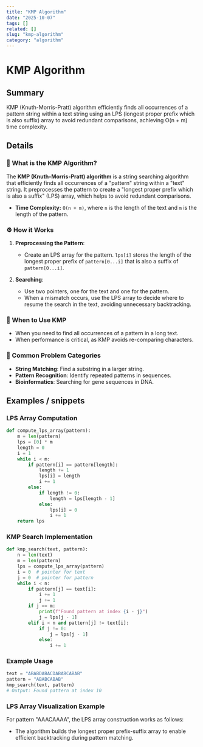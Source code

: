 ```yaml
---
title: "KMP Algorithm"
date: "2025-10-07"
tags: []
related: []
slug: "kmp-algorithm"
category: "algorithm"
---
```


# KMP Algorithm

## Summary
KMP (Knuth-Morris-Pratt) algorithm efficiently finds all occurrences of a pattern string within a text string using an LPS (longest proper prefix which is also suffix) array to avoid redundant comparisons, achieving O(n + m) time complexity.

## Details
### 🧠 What is the KMP Algorithm?

The **KMP (Knuth-Morris-Pratt) algorithm** is a string searching algorithm that efficiently finds all occurrences of a "pattern" string within a "text" string. It preprocesses the pattern to create a "longest proper prefix which is also a suffix" (LPS) array, which helps to avoid redundant comparisons.

- **Time Complexity:** `O(n + m)`, where `n` is the length of the text and `m` is the length of the pattern.

### ⚙️ How it Works

1. **Preprocessing the Pattern**:
   - Create an LPS array for the pattern. `lps[i]` stores the length of the longest proper prefix of `pattern[0...i]` that is also a suffix of `pattern[0...i]`.

2. **Searching**:
   - Use two pointers, one for the text and one for the pattern.
   - When a mismatch occurs, use the LPS array to decide where to resume the search in the text, avoiding unnecessary backtracking.

### 🧠 When to Use KMP
- When you need to find all occurrences of a pattern in a long text.
- When performance is critical, as KMP avoids re-comparing characters.

### 📂 Common Problem Categories
- **String Matching**: Find a substring in a larger string.
- **Pattern Recognition**: Identify repeated patterns in sequences.
- **Bioinformatics**: Searching for gene sequences in DNA.

## Examples / snippets

### LPS Array Computation
```python
def compute_lps_array(pattern):
    m = len(pattern)
    lps = [0] * m
    length = 0
    i = 1
    while i < m:
        if pattern[i] == pattern[length]:
            length += 1
            lps[i] = length
            i += 1
        else:
            if length != 0:
                length = lps[length - 1]
            else:
                lps[i] = 0
                i += 1
    return lps
```

### KMP Search Implementation
```python
def kmp_search(text, pattern):
    n = len(text)
    m = len(pattern)
    lps = compute_lps_array(pattern)
    i = 0  # pointer for text
    j = 0  # pointer for pattern
    while i < n:
        if pattern[j] == text[i]:
            i += 1
            j += 1
        if j == m:
            print(f"Found pattern at index {i - j}")
            j = lps[j - 1]
        elif i < n and pattern[j] != text[i]:
            if j != 0:
                j = lps[j - 1]
            else:
                i += 1
```

### Example Usage
```python
text = "ABABDABACDABABCABAB"
pattern = "ABABCABAB"
kmp_search(text, pattern)
# Output: Found pattern at index 10
```

### LPS Array Visualization Example
For pattern "AAACAAAA", the LPS array construction works as follows:
- The algorithm builds the longest proper prefix-suffix array to enable efficient backtracking during pattern matching.
```

